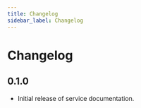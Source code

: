 ```yaml
---
title: Changelog
sidebar_label: Changelog
---
```


# Changelog

## 0.1.0
- Initial release of service documentation.

